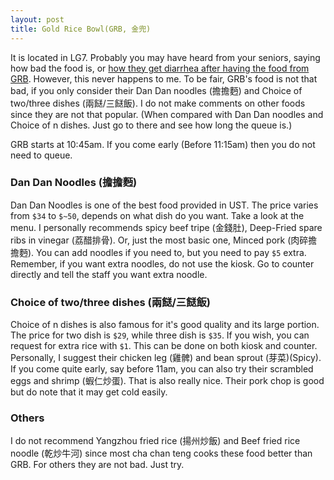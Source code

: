 ```yaml
---
layout: post
title: Gold Rice Bowl(GRB, 金兜)
---
```


It is located in LG7. Probably you may have heard from your seniors, saying how bad the food is, or [how they get diarrhea after having the food from GRB](https://hkust-fys.github.io/anecdotes/GRB_rumor.md). However, this never happens to me. To be fair, GRB's food is not that bad, if you only consider their Dan Dan noodles (擔擔麪) and Choice of two/three dishes (兩餸/三餸飯). I do not make comments on other foods since they are not that popular. (When compared with Dan Dan noodles and Choice of n dishes. Just go to there and see how long the queue is.)

GRB starts at 10:45am. If you come early (Before 11:15am) then you do not need to queue.

### Dan Dan Noodles (擔擔麪)

Dan Dan Noodles is one of the best food provided in UST. The price varies from `$34` to `$~50`, depends on what dish do you want. Take a look at the menu. I personally recommends spicy beef tripe (金錢肚), Deep-Fried spare ribs in vinegar (荔醋排骨). Or, just the most basic one, Minced pork (肉碎擔擔麪). You can add noodles if you need to, but you need to pay `$5` extra. Remember, if you want extra noodles, do not use the kiosk. Go to counter directly and tell the staff you want extra noodle.

### Choice of two/three dishes (兩餸/三餸飯)

Choice of n dishes is also famous for it's good quality and its large portion. The price for two dish is `$29`, while three dish is `$35`. If you wish, you can request for extra rice with `$1`. This can be done on both kiosk and counter. Personally, I suggest their chicken leg (雞髀) and bean sprout (芽菜)(Spicy). If you come quite early, say before 11am, you can also try their scrambled eggs and shrimp (蝦仁炒蛋). That is also really nice. Their pork chop is good but do note that it may get cold easily.

### Others

I do not recommend Yangzhou fried rice (揚州炒飯) and Beef fried rice noodle (乾炒牛河) since most cha chan teng cooks these food better than GRB. For others they are not bad. Just try.
